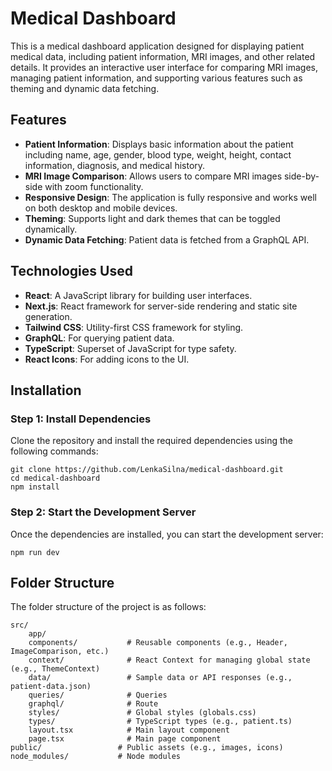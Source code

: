 # Medical Dashboard

This is a medical dashboard application designed for displaying patient medical data, including patient information, MRI images, and other related details. It provides an interactive user interface for comparing MRI images, managing patient information, and supporting various features such as theming and dynamic data fetching.

## Features

- **Patient Information**: Displays basic information about the patient including name, age, gender, blood type, weight, height, contact information, diagnosis, and medical history.
- **MRI Image Comparison**: Allows users to compare MRI images side-by-side with zoom functionality.
- **Responsive Design**: The application is fully responsive and works well on both desktop and mobile devices.
- **Theming**: Supports light and dark themes that can be toggled dynamically.
- **Dynamic Data Fetching**: Patient data is fetched from a GraphQL API.

## Technologies Used

- **React**: A JavaScript library for building user interfaces.
- **Next.js**: React framework for server-side rendering and static site generation.
- **Tailwind CSS**: Utility-first CSS framework for styling.
- **GraphQL**: For querying patient data.
- **TypeScript**: Superset of JavaScript for type safety.
- **React Icons**: For adding icons to the UI.

## Installation

### Step 1: Install Dependencies

Clone the repository and install the required dependencies using the following commands:

```
git clone https://github.com/LenkaSilna/medical-dashboard.git
cd medical-dashboard
npm install
```

### Step 2: Start the Development Server

Once the dependencies are installed, you can start the development server:

```
npm run dev
```

## Folder Structure

The folder structure of the project is as follows:

```
src/
    app/
    components/           # Reusable components (e.g., Header, ImageComparison, etc.)
    context/              # React Context for managing global state (e.g., ThemeContext)
    data/                 # Sample data or API responses (e.g., patient-data.json)
    queries/              # Queries
    graphql/              # Route
    styles/               # Global styles (globals.css)
    types/                # TypeScript types (e.g., patient.ts)
    layout.tsx            # Main layout component
    page.tsx              # Main page component
public/                 # Public assets (e.g., images, icons)
node_modules/           # Node modules
```
